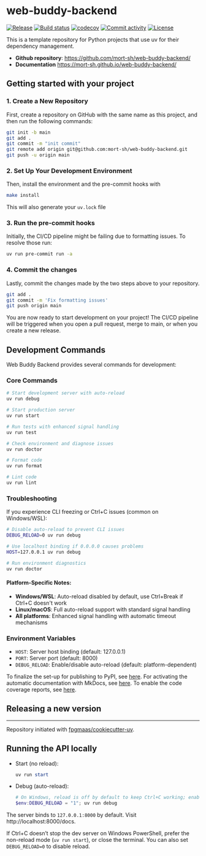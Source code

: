# web-buddy-backend

[![Release](https://img.shields.io/github/v/release/mort-sh/web-buddy-backend)](https://img.shields.io/github/v/release/mort-sh/web-buddy-backend)
[![Build status](https://img.shields.io/github/actions/workflow/status/mort-sh/web-buddy-backend/main.yml?branch=main)](https://github.com/mort-sh/web-buddy-backend/actions/workflows/main.yml?query=branch%3Amain)
[![codecov](https://codecov.io/gh/mort-sh/web-buddy-backend/branch/main/graph/badge.svg)](https://codecov.io/gh/mort-sh/web-buddy-backend)
[![Commit activity](https://img.shields.io/github/commit-activity/m/mort-sh/web-buddy-backend)](https://img.shields.io/github/commit-activity/m/mort-sh/web-buddy-backend)
[![License](https://img.shields.io/github/license/mort-sh/web-buddy-backend)](https://img.shields.io/github/license/mort-sh/web-buddy-backend)

This is a template repository for Python projects that use uv for their dependency management.

- **Github repository**: <https://github.com/mort-sh/web-buddy-backend/>
- **Documentation** <https://mort-sh.github.io/web-buddy-backend/>

## Getting started with your project

### 1. Create a New Repository

First, create a repository on GitHub with the same name as this project, and then run the following commands:

```bash
git init -b main
git add .
git commit -m "init commit"
git remote add origin git@github.com:mort-sh/web-buddy-backend.git
git push -u origin main
```

### 2. Set Up Your Development Environment

Then, install the environment and the pre-commit hooks with

```bash
make install
```

This will also generate your `uv.lock` file

### 3. Run the pre-commit hooks

Initially, the CI/CD pipeline might be failing due to formatting issues. To resolve those run:

```bash
uv run pre-commit run -a
```

### 4. Commit the changes

Lastly, commit the changes made by the two steps above to your repository.

```bash
git add .
git commit -m 'Fix formatting issues'
git push origin main
```

You are now ready to start development on your project!
The CI/CD pipeline will be triggered when you open a pull request, merge to main, or when you create a new release.

## Development Commands

Web Buddy Backend provides several commands for development:

### Core Commands
```bash
# Start development server with auto-reload
uv run debug

# Start production server
uv run start

# Run tests with enhanced signal handling
uv run test

# Check environment and diagnose issues
uv run doctor

# Format code
uv run format

# Lint code
uv run lint
```

### Troubleshooting

If you experience CLI freezing or Ctrl+C issues (common on Windows/WSL):

```bash
# Disable auto-reload to prevent CLI issues
DEBUG_RELOAD=0 uv run debug

# Use localhost binding if 0.0.0.0 causes problems
HOST=127.0.0.1 uv run debug

# Run environment diagnostics
uv run doctor
```

#### Platform-Specific Notes:
- **Windows/WSL**: Auto-reload disabled by default, use Ctrl+Break if Ctrl+C doesn't work
- **Linux/macOS**: Full auto-reload support with standard signal handling
- **All platforms**: Enhanced signal handling with automatic timeout mechanisms

### Environment Variables
- `HOST`: Server host binding (default: 127.0.0.1)
- `PORT`: Server port (default: 8000)
- `DEBUG_RELOAD`: Enable/disable auto-reload (default: platform-dependent)

To finalize the set-up for publishing to PyPI, see [here](https://fpgmaas.github.io/cookiecutter-uv/features/publishing/#set-up-for-pypi).
For activating the automatic documentation with MkDocs, see [here](https://fpgmaas.github.io/cookiecutter-uv/features/mkdocs/#enabling-the-documentation-on-github).
To enable the code coverage reports, see [here](https://fpgmaas.github.io/cookiecutter-uv/features/codecov/).

## Releasing a new version



---

Repository initiated with [fpgmaas/cookiecutter-uv](https://github.com/fpgmaas/cookiecutter-uv).

## Running the API locally

- Start (no reload):

	```powershell
	uv run start
	```

- Debug (auto-reload):

	```powershell
	# On Windows, reload is off by default to keep Ctrl+C working; enable with an env var if needed
	$env:DEBUG_RELOAD = "1"; uv run debug
	```

The server binds to `127.0.0.1:8000` by default. Visit http://localhost:8000/docs.

If Ctrl+C doesn’t stop the dev server on Windows PowerShell, prefer the non-reload mode (`uv run start`), or close the terminal. You can also set `DEBUG_RELOAD=0` to disable reload.
